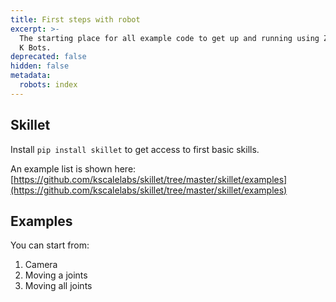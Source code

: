 ```yaml
---
title: First steps with robot
excerpt: >-
  The starting place for all example code to get up and running using Zeroth or
  K Bots. 
deprecated: false
hidden: false
metadata:
  robots: index
---
```

## Skillet

Install `pip install skillet` to get access to first basic skills.

An example list is shown here: [https://github.com/kscalelabs/skillet/tree/master/skillet/examples](https://github.com/kscalelabs/skillet/tree/master/skillet/examples)

## Examples

You can start from:

1. Camera
2. Moving a joints
3. Moving all joints